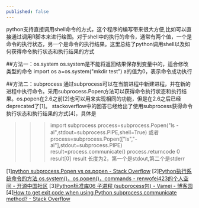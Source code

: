 ```yaml
---
published: false
---
```


python支持直接调用shell命令的方式，这个程序的编写带来很大方便,比如可以直接通过调用R脚本来进行绘图。对于shell中的执行的命令，通常有两个值，一个是命令的执行状态，另一个是命令的执行结果。这里总结了python调用shell以及如何获得命令执行状态和执行结果的方式

##方法一：os.system
os.system是不能将返回结果保存到变量中的，适合修改类型的命令
import os
a=os.system("mkdir test")
a的值为0，表示命令成功执行

##方法二：subprocess
通过subprocess可以在当前进程中新建进程，并在新的进程中执行命令。采用subprocess.Popen方法可以获得命令执行状态和执行结果。os.popen在2.6之前[2]也可以用来实现相同的功能，但是在2.6之后已经deprecated了[1]。
stackoverflow中的回答已经给出了使用subprocess获得命令执行状态和执行结果的方式[4]，具体是
>>> import subprocess
>>> process=subprocess.Popen("ls -al",stdout=subprocess.PIPE,shell=True)
或者 process=subprocess.Popen(["ls","-al"],stdout=subprocess.PIPE)
>>> result=process.communicate()
>>> process.returncode
0
>>> result[0]
result 长度为2，第一个是stdout,第二个是stderr

[1][python subprocess.Popen vs os.popen - Stack Overflow](http://stackoverflow.com/questions/17916876/python-subprocess-popen-vs-os-popen)
[2][Python执行系统命令的方法 os.system()，os.popen()，commands - renwofei423的个人空间 - 开源中国社区](http://my.oschina.net/renwofei423/blog/17403)
[3][Python标准库06 子进程 (subprocess包) - Vamei - 博客园](http://www.cnblogs.com/vamei/archive/2012/09/23/2698014.html)
[4][How to get exit code when using Python subprocess communicate method? - Stack Overflow](http://stackoverflow.com/questions/5631624/how-to-get-exit-code-when-using-python-subprocess-communicate-method)


